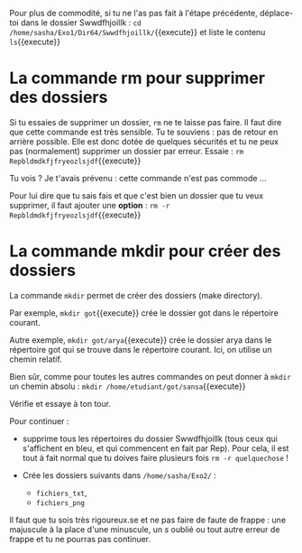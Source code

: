 Pour plus de commodité, si tu ne l'as pas fait à l'étape précédente, déplace-toi dans le dossier Swwdfhjoillk : `cd /home/sasha/Exo1/Dir64/Swwdfhjoillk/`{{execute}}
et liste le contenu `ls`{{execute}}

# La commande rm pour supprimer des dossiers

Si tu essaies de supprimer un dossier, `rm` ne te laisse pas faire. Il faut dire que cette commande est très sensible. Tu te souviens : pas de retour en arrière possible. Elle est donc dotée de quelques sécurités et tu ne peux pas (normalement) supprimer un dossier par erreur.
Essaie  : `rm Repbldmdkfjfryeozlsjdf`{{execute}}

Tu vois ? Je t'avais prévenu : cette commande n'est pas commode ...

Pour lui dire que tu sais fais et que c'est bien un dossier que tu veux supprimer, il faut ajouter une **option**  : `rm -r Repbldmdkfjfryeozlsjdf`{{execute}}


#  La commande mkdir pour créer des dossiers

La commande `mkdir` permet de créer des dossiers (make directory).

Par exemple, `mkdir got`{{execute}} crée le dossier got dans le répertoire courant.


Autre exemple, `mkdir got/arya`{{execute}} crée le dossier arya dans le répertoire got qui se trouve dans le répertoire courant. Ici, on utilise un chemin relatif.

Bien sûr, comme pour toutes les autres commandes on peut donner à `mkdir` un chemin absolu :
`mkdir /home/etudiant/got/sansa`{{execute}}

Vérifie et essaye à ton tour.

Pour continuer :
* supprime tous les répertoires du dossier Swwdfhjoillk (tous ceux qui s'affichent en bleu, et qui commencent en fait par Rep). Pour cela, il est tout à fait normal que tu doives faire plusieurs fois `rm -r quelquechose` !

* Crée les dossiers suivants dans `/home/sasha/Exo2/` :
   * `fichiers_txt`,
   * `fichiers_png`

Il faut que tu sois très rigoureux.se et ne pas faire de faute de frappe : une majuscule à la place d'une minuscule, un *s* oublié ou tout autre erreur de frappe et tu ne pourras pas continuer.

